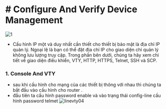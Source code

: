 ﻿# # Configure And Verify Device Management
![1](https://i.imgur.com/UvS82NE.png)

- Cấu hình IP một và duy nhất cần thiết cho thiết bị bảo mật là địa chỉ IP quản lý. Ngoại lệ là bạn có thể đặt địa chỉ IP cho giao diện chỉ quản lý không lưu lượng truy cập. Trong phần bên dưới, chúng ta hãy xem chi tiết về giao diện điều khiển, VTY, HTTP, HTTPS, Telnet, SSH và SCP.
### 1. Console And VTY
- sau khi cấu hình cho mạng của các thiết bị thông với nhau thì chúng ta bắt đầu vào cấu hình cho router . 
- đầu tiên ta cấu hình password enable và vào trạng thái config-line cấu hình password telmet 
![linevty04](https://i.imgur.com/n361h68.png)
